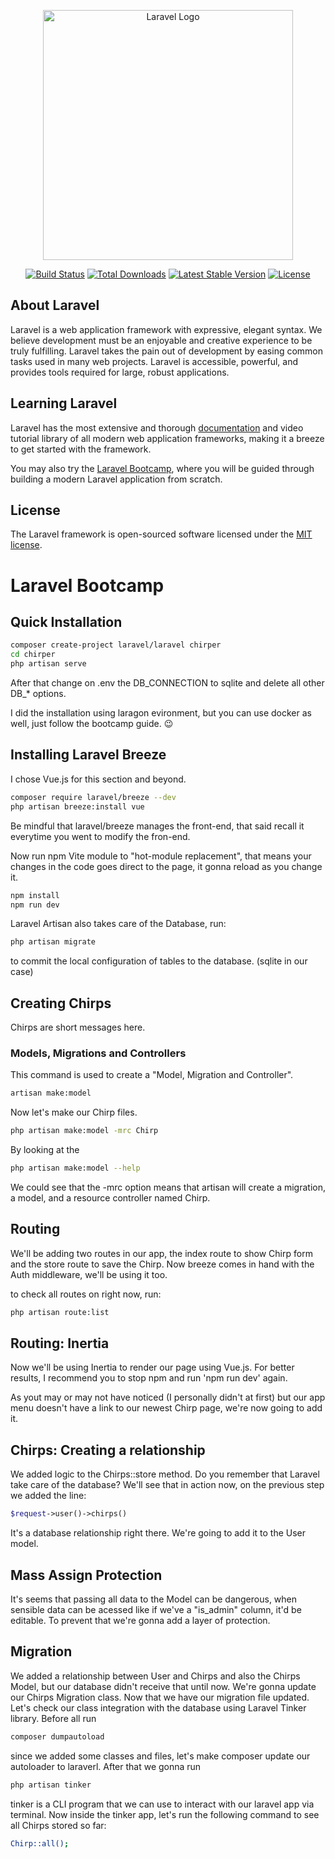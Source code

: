 <p align="center"><a href="https://laravel.com" target="_blank"><img src="https://raw.githubusercontent.com/laravel/art/master/logo-lockup/5%20SVG/2%20CMYK/1%20Full%20Color/laravel-logolockup-cmyk-red.svg" width="400" alt="Laravel Logo"></a></p>

<p align="center">
<a href="https://github.com/laravel/framework/actions"><img src="https://github.com/laravel/framework/workflows/tests/badge.svg" alt="Build Status"></a>
<a href="https://packagist.org/packages/laravel/framework"><img src="https://img.shields.io/packagist/dt/laravel/framework" alt="Total Downloads"></a>
<a href="https://packagist.org/packages/laravel/framework"><img src="https://img.shields.io/packagist/v/laravel/framework" alt="Latest Stable Version"></a>
<a href="https://packagist.org/packages/laravel/framework"><img src="https://img.shields.io/packagist/l/laravel/framework" alt="License"></a>
</p>

## About Laravel

Laravel is a web application framework with expressive, elegant syntax. We believe development must be an enjoyable and creative experience to be truly fulfilling. Laravel takes the pain out of development by easing common tasks used in many web projects. Laravel is accessible, powerful, and provides tools required for large, robust applications.

## Learning Laravel

Laravel has the most extensive and thorough [documentation](https://laravel.com/docs) and video tutorial library of all modern web application frameworks, making it a breeze to get started with the framework.

You may also try the [Laravel Bootcamp](https://bootcamp.laravel.com), where you will be guided through building a modern Laravel application from scratch.

## License

The Laravel framework is open-sourced software licensed under the [MIT license](https://opensource.org/licenses/MIT).


# Laravel Bootcamp

## Quick Installation

```bash
composer create-project laravel/laravel chirper
cd chirper
php artisan serve
```

After that change on .env the DB_CONNECTION to sqlite and delete all other DB_* options.

I did the installation using laragon evironment, but you can use docker as well, just follow the bootcamp guide. 😉

## Installing Laravel Breeze

I chose Vue.js for this section and beyond.

```bash
composer require laravel/breeze --dev
php artisan breeze:install vue
```

Be mindful that laravel/breeze manages the front-end, that said recall it everytime you went to modify the fron-end.

Now run npm Vite module to "hot-module replacement", that means your changes in the code goes direct to the page, it gonna reload as you change it.

```bash
npm install
npm run dev
```

Laravel Artisan also takes care of the Database, run:

```bash
php artisan migrate
```

to commit the local configuration of tables to the database. (sqlite in our case)

## Creating Chirps

Chirps are short messages here.

### Models, Migrations and Controllers

This command is used to create a "Model, Migration and Controller".

```bash
artisan make:model
```

Now let's make our Chirp files.

```bash
php artisan make:model -mrc Chirp
```

By looking at the

```bash
php artisan make:model --help
```

We could see that the -mrc option means that artisan will create a migration, a model, and a resource controller named Chirp.

## Routing

We'll be adding two routes in our app, the index route to show Chirp form and the store route to save the Chirp. Now breeze comes in hand with the Auth middleware, we'll be using it too.

to check all routes on right now, run:

```bash
php artisan route:list
```

## Routing: Inertia

Now we'll be using Inertia to render our page using Vue.js.
For better results, I recommend you to stop npm and run 'npm run dev' again.

As yout may or may not have noticed (I personally didn't at first) but our app menu doesn't have a link to our newest Chirp page, we're now going to add it.

## Chirps: Creating a relationship

We added logic to the Chirps::store method.
Do you remember that Laravel take care of the database? We'll see that in action now, on the previous step we added the line:

```php
$request->user()->chirps()
```

It's a database relationship right there. We're going to add it to the User model.

## Mass Assign Protection

It's seems that passing all data to the Model can be dangerous, when sensible data can be acessed like if we've a "is_admin" column, it'd be editable.
To prevent that we're gonna add a layer of protection.

## Migration

We added a relationship between User and Chirps and also the Chirps Model, but our database didn't receive that until now. We're gonna update our Chirps Migration class.
Now that we have our migration file updated. Let's check our class integration with the database using Laravel Tinker library.
Before all run

```bash
composer dumpautoload
```

since we added some classes and files, let's make composer update our autoloader to laraverl. After that we gonna run

```bash
php artisan tinker
```

tinker is a CLI program that we can use to interact with our laravel app via terminal. Now inside the tinker app, let's run the following command to see all Chirps stored so far:

```bash
Chirp::all();
```